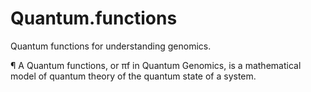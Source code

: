 # Quantum.functions
Quantum functions for understanding genomics.

¶ A Quantum functions, or πf in Quantum Genomics, is a mathematical model of quantum theory of the quantum state of a system.
